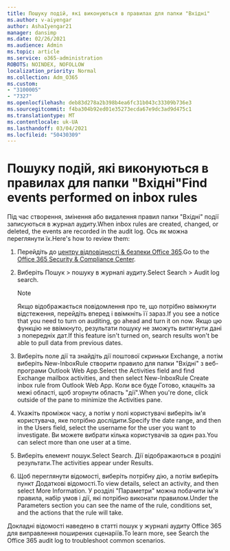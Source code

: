 ```yaml
---
title: Пошуку подій, які виконуються в правилах для папки "Вхідні"
ms.author: v-aiyengar
author: AshaIyengar21
manager: dansimp
ms.date: 02/26/2021
ms.audience: Admin
ms.topic: article
ms.service: o365-administration
ROBOTS: NOINDEX, NOFOLLOW
localization_priority: Normal
ms.collection: Adm_O365
ms.custom:
- "3100005"
- "7327"
ms.openlocfilehash: deb83d278a2b398b4ea6fc31b043c33309b736e3
ms.sourcegitcommit: f4ba304b92ed01e35273ecda67e9dc3ad9d475c1
ms.translationtype: MT
ms.contentlocale: uk-UA
ms.lasthandoff: 03/04/2021
ms.locfileid: "50430309"
---
```

# <a name="find-events-performed-on-inbox-rules"></a><span data-ttu-id="e33df-102">Пошуку подій, які виконуються в правилах для папки "Вхідні"</span><span class="sxs-lookup"><span data-stu-id="e33df-102">Find events performed on inbox rules</span></span>

<span data-ttu-id="e33df-103">Під час створення, змінення або видалення правил папки "Вхідні" події записуються в журнал аудиту.</span><span class="sxs-lookup"><span data-stu-id="e33df-103">When inbox rules are created, changed, or deleted, the events are recorded in the audit log.</span></span> <span data-ttu-id="e33df-104">Ось як можна переглянути їх.</span><span class="sxs-lookup"><span data-stu-id="e33df-104">Here's how to review them:</span></span>

1. <span data-ttu-id="e33df-105">Перейдіть до [центру відповідності & безпеки Office 365](https://go.microsoft.com/fwlink/p/?linkid=2077143).</span><span class="sxs-lookup"><span data-stu-id="e33df-105">Go to the [Office 365 Security & Compliance Center](https://go.microsoft.com/fwlink/p/?linkid=2077143).</span></span>
1. <span data-ttu-id="e33df-106">Виберіть Пошук > пошуку в журналі аудиту.</span><span class="sxs-lookup"><span data-stu-id="e33df-106">Select Search > Audit log search.</span></span>

    > [!NOTE]
    > <span data-ttu-id="e33df-107">Якщо відображається повідомлення про те, що потрібно ввімкнути відстеження, перейдіть вперед і ввімкніть її зараз.</span><span class="sxs-lookup"><span data-stu-id="e33df-107">If you see a notice that you need to turn on auditing, go ahead and turn it on now.</span></span> <span data-ttu-id="e33df-108">Якщо цю функцію не ввімкнуто, результати пошуку не зможуть витягнути дані з попередніх дат.</span><span class="sxs-lookup"><span data-stu-id="e33df-108">If this feature isn't turned on, search results won't be able to pull data from previous dates.</span></span>
1. <span data-ttu-id="e33df-109">Виберіть поле дії та знайдіть дії поштової скриньки Exchange, а потім виберіть New-InboxRule створити правило для папки "Вхідні" з веб-програми Outlook Web App.</span><span class="sxs-lookup"><span data-stu-id="e33df-109">Select the Activities field and find Exchange mailbox activities, and then select New-InboxRule Create inbox rule from Outlook Web App.</span></span> <span data-ttu-id="e33df-110">Коли все буде Готово, клацніть за межі області, щоб згорнути область "дії".</span><span class="sxs-lookup"><span data-stu-id="e33df-110">When you're done, click outside of the pane to minimize the Activities pane.</span></span>
1. <span data-ttu-id="e33df-111">Укажіть проміжок часу, а потім у полі користувачі виберіть ім'я користувача, яке потрібно дослідити.</span><span class="sxs-lookup"><span data-stu-id="e33df-111">Specify the date range, and then in the Users field, select the username for the user you want to investigate.</span></span> <span data-ttu-id="e33df-112">Ви можете вибрати кілька користувачів за один раз.</span><span class="sxs-lookup"><span data-stu-id="e33df-112">You can select more than one user at a time.</span></span>
1. <span data-ttu-id="e33df-113">Виберіть елемент пошук.</span><span class="sxs-lookup"><span data-stu-id="e33df-113">Select Search.</span></span> <span data-ttu-id="e33df-114">Дії відображаються в розділі результати.</span><span class="sxs-lookup"><span data-stu-id="e33df-114">The activities appear under Results.</span></span>
1. <span data-ttu-id="e33df-115">Щоб переглянути відомості, виберіть потрібну дію, а потім виберіть пункт Додаткові відомості.</span><span class="sxs-lookup"><span data-stu-id="e33df-115">To view details, select an activity, and then select More Information.</span></span> <span data-ttu-id="e33df-116">У розділі "Параметри" можна побачити ім'я правила, набір умов і дії, які потрібно виконати правилом.</span><span class="sxs-lookup"><span data-stu-id="e33df-116">Under the Parameters section you can see the name of the rule, conditions set, and the actions that the rule will take.</span></span>

<span data-ttu-id="e33df-117">Докладні відомості наведено в статті пошук у журналі аудиту Office 365 для виправлення поширених сценаріїв.</span><span class="sxs-lookup"><span data-stu-id="e33df-117">To learn more, see Search the Office 365 audit log to troubleshoot common scenarios.</span></span>